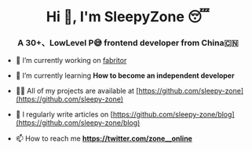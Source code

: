 <h1 align="center">Hi 👋, I'm SleepyZone 😴</h1>
<h3 align="center">A 30+、LowLevel P😅 frontend developer from China🇨🇳</h3>

- 🔭 I’m currently working on [fabritor](https://github.com/sleepy-zone/fabritor-web)

- 🌱 I’m currently learning **How to become an independent developer**

- 👨‍💻 All of my projects are available at [https://github.com/sleepy-zone](https://github.com/sleepy-zone)

- 📝 I regularly write articles on [https://github.com/sleepy-zone/blog](https://github.com/sleepy-zone/blog)

- 📫 How to reach me **https://twitter.com/zone__online**
